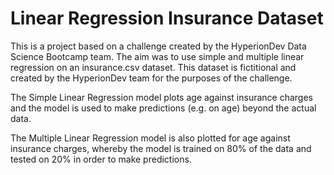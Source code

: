 # Linear Regression Insurance Dataset

This is a project based on a challenge created by the HyperionDev Data Science Bootcamp team. The aim was to use simple and multiple linear regression on an insurance.csv dataset. This dataset is fictitional and created by the HyperionDev team for the purposes of the challenge. 

The Simple Linear Regression model plots age against insurance charges and the model is used to make predictions (e.g. on age) beyond the actual data. 

The Multiple Linear Regression model is also plotted for age against insurance charges, whereby the model is trained on 80% of the data and tested on 20% in order to make predictions. 
